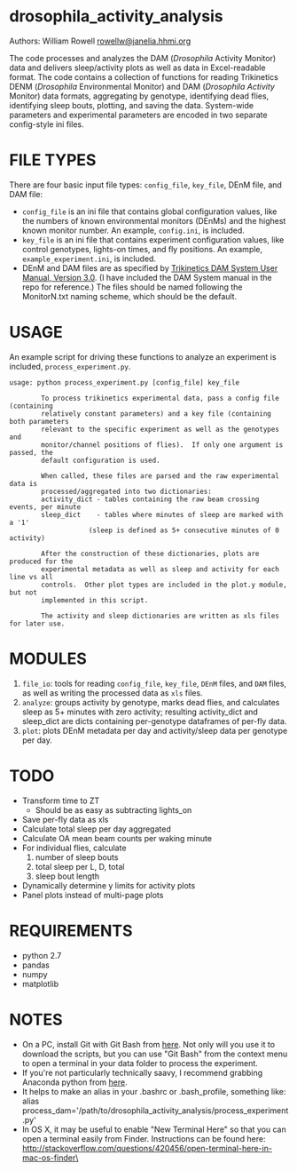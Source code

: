 drosophila_activity_analysis
============================

Authors: William Rowell <rowellw@janelia.hhmi.org>

The code processes and analyzes the DAM (*Drosophila* Activity Monitor) data
and delivers sleep/activity plots as well as data in Excel-readable
format.  The code contains a collection of functions for reading
Trikinetics DENM (*Drosophila* Environmental Monitor) and DAM (*Drosophila
Activity* Monitor) data formats, aggregating by genotype, identifying dead
flies, identifying sleep bouts, plotting, and saving the data.
System-wide parameters and experimental parameters are encoded in two
separate config-style ini files.

# FILE TYPES

There are four basic input file types: `config_file`, `key_file`, DEnM file, and DAM file:
* `config_file` is an ini file that contains global configuration values, like the numbers of known environmental monitors (DEnMs) and the highest known monitor number. An example, `config.ini`, is included.
* `key_file` is an ini file that contains experiment configuration values, like control genotypes, lights-on times, and fly positions. An example, `example_experiment.ini`, is included.
* DEnM and DAM files are as specified by [Trikinetics DAM System User Manual, Version 3.0](http://www.trikinetics.com/Downloads/DAMSystem%20User's%20Guide%203.0.pdf). (I have included the DAM System manual in the repo for reference.) The files should be named following the MonitorN.txt naming scheme, which should be the default.

# USAGE
An example script for driving these functions to analyze an experiment is included, `process_experiment.py`.
```
usage: python process_experiment.py [config_file] key_file

        To process trikinetics experimental data, pass a config file (containing
        relatively constant parameters) and a key file (containing both parameters
        relevant to the specific experiment as well as the genotypes and
        monitor/channel positions of flies).  If only one argument is passed, the
        default configuration is used.

        When called, these files are parsed and the raw experimental data is
        processed/aggregated into two dictionaries:
        activity_dict - tables containing the raw beam crossing events, per minute
        sleep_dict    - tables where minutes of sleep are marked with a '1'
                    (sleep is defined as 5+ consecutive minutes of 0 activity)

        After the construction of these dictionaries, plots are produced for the
        experimental metadata as well as sleep and activity for each line vs all
        controls.  Other plot types are included in the plot.y module, but not
        implemented in this script.

        The activity and sleep dictionaries are written as xls files for later use.
```

# MODULES
1. `file_io`: tools for reading `config_file`, `key_file`, `DEnM` files, and `DAM` files, as well as writing the processed data as `xls` files.
1. `analyze`: groups activity by genotype, marks dead flies, and calculates sleep as 5+ minutes with zero activity; resulting activity_dict and sleep_dict are dicts containing per-genotype dataframes of per-fly data.
1. `plot`: plots DEnM metadata per day and activity/sleep data per genotype per day.

# TODO
- Transform time to ZT
    - Should be as easy as subtracting lights_on
- Save per-fly data as xls
- Calculate total sleep per day aggregated
- Calculate OA mean beam counts per waking minute
- For individual flies, calculate
    1. number of sleep bouts
    1. total sleep per L, D, total
    1. sleep bout length
- Dynamically determine y limits for activity plots
- Panel plots instead of multi-page plots

# REQUIREMENTS
- python 2.7
- pandas
- numpy
- matplotlib

# NOTES
- On a PC, install Git with Git Bash from [here](https://msysgit.github.io/).  Not only will you use it to download the scripts, but you can use "Git Bash" from the context menu to open a terminal in your data folder to process the experiment.
- If you're not particularly technically saavy, I recommend grabbing Anaconda python from [here](http://continuum.io/downloads).
- It helps to make an alias in your .bashrc or .bash_profile, something like:  alias process_dam='/path/to/drosophila_activity_analysis/process_experiment.py'
- In OS X, it may be useful to enable "New Terminal Here" so that you can open a terminal easily from Finder.  Instructions can be found here:  http://stackoverflow.com/questions/420456/open-terminal-here-in-mac-os-finder\
